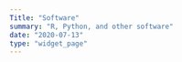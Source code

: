 ```yaml
---
Title: "Software"
summary: "R, Python, and other software"
date: "2020-07-13"
type: "widget_page"
---
```

